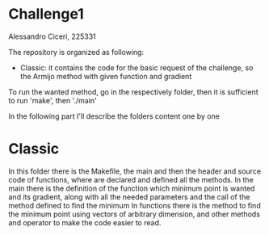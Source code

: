 # Challenge1
Alessandro Ciceri, 225331

The repository is organized as following:
  - Classic: it contains the code for the basic request of the challenge, so the Armijo method with given function and gradient

To run the wanted method, go in the respectively folder, then it is sufficient to run 'make', then './main'

In the following part I'll describe the folders content one by one
# Classic
  In this folder there is the Makefile, the main and then the header and source code of functions, where are declared and defined all the methods.
  In the main there is the definition of the function which minimum point is wanted and its gradient, along with all the needed parameters and the call of the method defined to find the minimum
  In functions there is the method to find the minimum point using vectors of arbitrary dimension, and other methods and operator to make the code easier to read.


  

